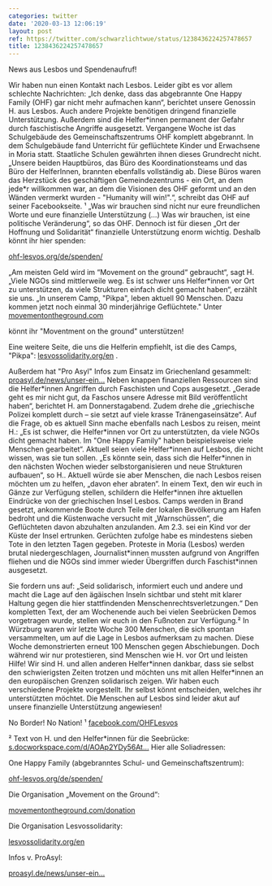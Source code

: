 ```yaml
---
categories: twitter
date: '2020-03-13 12:06:19'
layout: post
ref: https://twitter.com/schwarzlichtwue/status/1238436224257478657
title: 1238436224257478657
---
```

News aus Lesbos und Spendenaufruf!



Wir haben nun einen Kontakt nach Lesbos. Leider gibt es vor allem schlechte Nachrichten: „Ich denke, dass das abgebrannte One Happy Family (OHF) gar nicht mehr aufmachen kann“, berichtet unsere Genossin H. aus Lesbos.
Auch andere Projekte benötigen dringend finanzielle Unterstützung. Außerdem sind die Helfer\*innen permanent der Gefahr durch faschistische Angriffe ausgesetzt.
Vergangene Woche ist das Schulgebäude des Gemeinschaftszentrums OHF komplett abgebrannt. In dem Schulgebäude fand Unterricht für geflüchtete Kinder und Erwachsene in Moria statt.
Staatliche Schulen gewährten ihnen dieses Grundrecht nicht. „Unsere beiden Hauptbüros, das Büro des Koordinationsteams und das Büro der HelferInnen, brannten ebenfalls vollständig ab.
Diese Büros waren das Herzstück des geschäftigen Gemeindezentrums - ein Ort, an dem jede\*r willkommen war, an dem die Visionen des OHF geformt und an den Wänden vermerkt wurden - "Humanity will win!".“, schreibt das OHF auf seiner Facebookseite. ¹
„Was wir brauchen sind nicht nur eure freundlichen Worte und eure finanzielle Unterstützung (…) Was wir brauchen, ist eine politische Veränderung“, so das OHF.
Dennoch ist für diesen „Ort der Hoffnung und Solidarität“ finanzielle Unterstützung enorm wichtig. Deshalb könnt ihr hier spenden:

[ohf-lesvos.org/de/spenden/](https://ohf-lesvos.org/de/spenden/)



„Am meisten Geld wird im “Movement on the ground“ gebraucht“, sagt H.
„Viele NGOs sind mittlerweile weg. Es ist schwer uns Helfer\*innen vor Ort zu unterstützen, da viele Strukturen einfach dicht gemacht haben“, erzählt sie uns. „In unserem Camp, "Pikpa", leben aktuell 90 Menschen. Dazu kommen jetzt noch einmal 30 minderjährige Geflüchtete."
Unter [movementontheground.com](https://movementontheground.com)

könnt ihr "Moventment on the ground" unterstützen!

Eine weitere Seite, die uns die Helferin empfiehlt, ist die des Camps, "Pikpa": [lesvossolidarity.org/en](https://lesvossolidarity.org/en) .

Außerdem hat "Pro Asyl" Infos zum Einsatz im Griechenland gesammelt: [proasyl.de/news/unser-ein…](https://www.proasyl.de/news/unser-einsatz-in-griechenland-die-menschenrechte-verteidigen/)
Neben knappen finanziellen Ressourcen sind die Helfer\*innen Angriffen durch Faschisten und Cops ausgesetzt. „Gerade geht es mir nicht gut, da Faschos unsere Adresse mit Bild veröffentlicht haben“, berichtet H. am Donnerstagabend.
Zudem drehe die „griechische Polizei komplett durch – sie setzt auf viele krasse Tränengaseinsätze“. Auf die Frage, ob es aktuell Sinn mache ebenfalls nach Lesbos zu reisen, meint H.:
„Es ist schwer, die Helfer\*innen vor Ort zu unterstützten, da viele NGOs dicht gemacht haben. Im "One Happy Family" haben beispielsweise viele Menschen gearbeitet“. Aktuell seien viele Helfer\*innen auf Lesbos, die nicht wissen, was sie tun sollen.
„Es könnte sein, dass sich die Helfer\*innen in den nächsten Wochen wieder selbstorganisieren und neue Strukturen aufbauen“, so H.. Aktuell würde sie aber Menschen, die nach Lesbos reisen möchten um zu helfen, „davon eher abraten“.
In einem Text, den wir euch in Gänze zur Verfügung stellen, schildern die Helfer\*innen ihre aktuellen Eindrücke von der griechischen Insel Lesbos. Camps werden in Brand gesetzt, ankommende Boote durch Teile der lokalen Bevölkerung am Hafen bedroht und die Küstenwache versucht mit „Warnschüssen“, die Geflüchteten davon abzuhalten anzulanden. Am 2.3. sei ein Kind vor der Küste der Insel ertrunken. Gerüchten zufolge habe es mindestens sieben Tote in den letzten Tagen gegeben.
Proteste in Moria (Lesbos) werden brutal niedergeschlagen, Journalist\*innen mussten aufgrund von Angriffen fliehen und die NGOs sind immer wieder Übergriffen durch Faschist\*innen ausgesetzt.

Sie fordern uns auf: „Seid solidarisch, informiert euch und andere und macht die Lage auf den ägäischen Inseln sichtbar und steht mit klarer Haltung gegen die hier stattfindenden Menschenrechtsverletzungen.“ Den kompletten Text, der am Wochenende auch bei vielen Seebrücken Demos vorgetragen wurde, stellen wir euch in den Fußnoten zur Verfügung.²
In Würzburg waren wir letzte Woche 300 Menschen, die sich spontan versammelten, um auf die Lage in Lesbos aufmerksam zu machen. Diese Woche demonstrierten erneut 100 Menschen gegen Abschiebungen. Doch während wir nur protestieren, sind Menschen wie H. vor Ort und leisten Hilfe!
Wir sind H. und allen anderen Helfer\*innen dankbar, dass sie selbst den schwierigsten Zeiten trotzen und möchten uns mit allen Helfer\*innen an den europäischen Grenzen solidarisch zeigen.
Wir haben euch verschiedene Projekte vorgestellt. Ihr selbst könnt entscheiden, welches ihr unterstützten möchtet. Die Menschen auf Lesbos sind leider akut auf unsere finanzielle Unterstützung angewiesen!

No Border! No Nation!
¹ [facebook.com/OHFLesvos](https://www.facebook.com/OHFLesvos)

² Text von H. und den Helfer\*innen für die Seebrücke: [s.docworkspace.com/d/AOAp2YDy56At…](https://s.docworkspace.com/d/AOAp2YDy56At487qm5KdFA)
Hier alle Soliadressen:

One Happy Family (abgebranntes Schul- und Gemeinschaftszentrum):

[ohf-lesvos.org/de/spenden/](https://ohf-lesvos.org/de/spenden/)

Die Organisation „Movement on the Ground“:

[movementontheground.com/donation](https://movementontheground.com/donation)

Die Organisation Lesvossolidarity:

[lesvossolidarity.org/en](https://lesvossolidarity.org/en)

Infos v. ProAsyl:

[proasyl.de/news/unser-ein…](https://www.proasyl.de/news/unser-einsatz-in-griechenland-die-menschenrechte-verteidigen/)